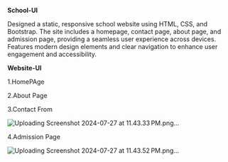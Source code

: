 **School-UI**

Designed a static, responsive school website using HTML, CSS, and Bootstrap. The site includes a homepage, contact page, about page, and admission page, providing a seamless user experience across devices. Features modern design elements and clear navigation to enhance user engagement and accessibility.

**Website-UI**

1.HomePAge



2.About Page




3.Contact From


![Uploading Screenshot 2024-07-27 at 11.43.33 PM.png…]()



4.Admission Page


![Uploading Screenshot 2024-07-27 at 11.43.52 PM.png…]()



